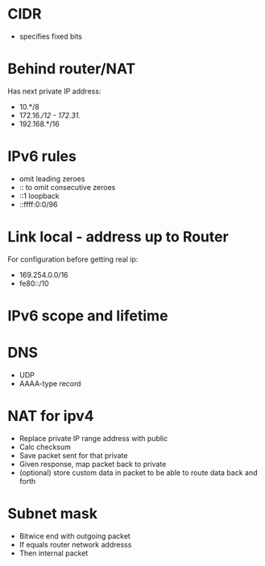 


# CIDR

- specifies fixed bits


# Behind router/NAT

Has next private IP address:

- 10.*/8
- 172.16.*/12 - 172.31.*
- 192.168.*/16



# IPv6 rules

- omit leading zeroes
- :: to omit consecutive zeroes
- ::1 loopback
- ::ffff:0:0/96

# Link local - address up to Router

For configuration before getting real ip:

- 169.254.0.0/16
- fe80::/10

# IPv6 scope and lifetime


# DNS

- UDP
- AAAA-type record


# NAT for ipv4

- Replace private IP range address with public
- Calc checksum
- Save packet sent for that private
- Given response, map packet back to private
- (optional) store custom data in packet to be able to route data back and forth


# Subnet mask

- Bitwice end with outgoing packet
- If equals router network addresss
- Then internal packet
